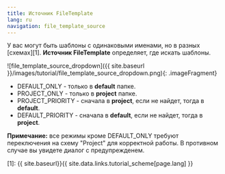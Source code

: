 ```yaml
---
title: Источник FileTemplate
lang: ru
navigation: file_template_source
---
```


У вас могут быть шаблоны с одинаковыми именами, но в разных [схемах][1]. **Источник FileTemplate** определяет, где искать шаблоны.

![file_template_source_dropdown]({{ site.baseurl }}/images/tutorial/file_template_source_dropdown.png){: .imageFragment}

* DEFAULT_ONLY - только в **default** папке.
* PROJECT_ONLY - только в **project** папке.
* PROJECT_PRIORITY - сначала в **project**, если не найдет, тогда в **default**.
* DEFAULT_PRIORITY - сначала в **default**, если не найдет, тогда в **project**.

**Примечание:** все режимы кроме DEFAULT_ONLY требуют переключения на схему "Project" для корректной работы. В противном случае вы увидете диалог с предупрежденем.

[1]: {{ site.baseurl}}{{ site.data.links.tutorial_scheme[page.lang] }}